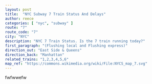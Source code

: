 ```yaml
---
layout: post
title:  "NYC Subway 7 Train Status And Delays"
author: reece
categories: [ "nyc", "subway" ]
route: "7"
route_code: "7"
city: "NYC"
description: "NYC 7 Train Status. Is the 7 train running today?"
first_paragraph: "(Flushing local and Flushing express)"
direction_out: "East Side & Queens"
direction_back: "Manhattan"
related_trains: "1,2,3,4,5,6"
map_ref: "https://commons.wikimedia.org/wiki/File:NYCS_map_7.svg"
---
```


fwfwwefw
